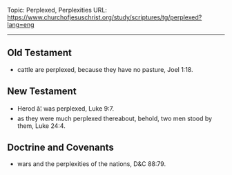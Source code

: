 Topic: Perplexed, Perplexities
URL: https://www.churchofjesuschrist.org/study/scriptures/tg/perplexed?lang=eng

---

## Old Testament

- cattle are perplexed, because they have no pasture, Joel 1:18.

## New Testament

- Herod â¦ was perplexed, Luke 9:7.
- as they were much perplexed thereabout, behold, two men stood by them, Luke 24:4.

## Doctrine and Covenants

- wars and the perplexities of the nations, D&C 88:79.

